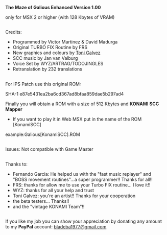 **The Maze of Galious Enhanced Version 1.00**

only for MSX 2 or higher (with 128 Kbytes of VRAM)
##


Credits:
- Programmed by Victor Martinez & David Madurga
- Original TURBO FIX Routine by FRS
- New graphics and colours by [Toni Galvez](https://twitter.com/TonimanGalvez)
- SCC music by Jan van Valburg
- Voice Set by WYZ/ARTRAG/TODOJINGLES
- Retranslation by 232 translations

##



              


For IPS Patch use this original ROM: 

SHA-1
e87e5431ea2ba6cd367ad8bfaa859dae5b297ad4	


Finally you will obtain a ROM with a size of 512 Kbytes and **KONAMI SCC Mapper**


* If you want to play it in Web MSX put in the name of the ROM [KonamiSCC]

example:Galious[KonamiSCC].ROM     

##

Issues: Not compatible with Game Master

##
Thanks to:

  - Fernando Garcia: He helped us with the "fast music replayer" and "BOSS movement routines"...a super programmer!! Thanks for all!!
  - FRS: thanks for allow me to use your Turbo FIX routine... I love it!!
  - WYZ: thanks for all your help and trust
  - Toni Galvez: you're an artist!! Thanks for your cooperation
  - the beta testers... Thanks!!
  - and the "vintage KONAMI Team"!!
##
If you like my job you can show your
appreciation by donating any amount to my
**PayPal** account: [bladeba1977@gmail.com](https://paypal.me/bladeba1977)
